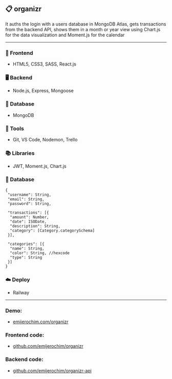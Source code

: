 ## 📋 organizr

It auths the login with a users database in MongoDB Atlas, gets transactions from the backend API, shows them in a month or year view using Chart.js for the data visualization and Moment.js for the calendar

_________________________

### 📱 Frontend
* HTML5, CSS3, SASS, React.js

### 🖥️ Backend
* Node.js, Express, Mongoose

### 💾 Database
* MongoDB

### 🧰 Tools
* Git, VS Code, Nodemon, Trello

### 📚 Libraries
* JWT, Moment.js, Chart.js

### 📂 Database
```
{
 "username": String,
 "email": String,
 "password": String,

 "transactions": [{
  "amount": Number,
  "date": ISODate,
  "description": String,
  "category": [Category.categorySchema]
 }],

 "categories": [{
  "name": String,
  "color": String, //hexcode
  "type": String
 }]
}
```

### ☁️ Deploy
* Railway
________________

### Demo:
* [emijerochim.com/organizr](http://emijerochim.com/organizr)

### Frontend code:
* [github.com/emijerochim/organizr](http://github.com/emijerochim/organizr)

### Backend code:
* [github.com/emijerochim/organizr-api](http://github.com/emijerochim/organizr-api)

